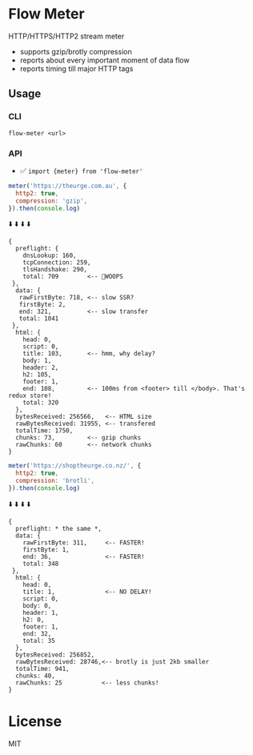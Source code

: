 Flow Meter
===

HTTP/HTTPS/HTTP2 stream meter

- supports gzip/brotly compression
- reports about every important moment of data flow
- reports timing till major HTTP tags

## Usage

### CLI

`flow-meter <url>`

### API

- ✅ `import {meter} from 'flow-meter'`

```js
meter('https://theurge.com.au', {
  http2: true,
  compression: 'gzip',
}).then(console.log)
```

⬇️ ⬇️ ⬇️ ⬇️

```text
{
  preflight: { 
    dnsLookup: 160, 
    tcpConnection: 259,
    tlsHandshake: 290,
    total: 709        <-- 💩WOOPS
 },
  data: { 
   rawFirstByte: 718, <-- slow SSR?
   firstByte: 2,
   end: 321,          <-- slow transfer
   total: 1041
 },
  html: {
    head: 0,
    script: 0,
    title: 103,       <-- hmm, why delay?
    body: 1,
    header: 2,
    h2: 105,
    footer: 1,
    end: 108,         <-- 100ms from <footer> till </body>. That's redux store!
    total: 320
  },
  bytesReceived: 256566,   <-- HTML size
  rawBytesReceived: 31955, <-- transfered
  totalTime: 1750,
  chunks: 73,         <-- gzip chunks
  rawChunks: 60       <-- network chunks
}
```

```js
meter('https://shoptheurge.co.nz/', {
  http2: true,
  compression: 'brotli',
}).then(console.log)
```

⬇️ ⬇️ ⬇️ ⬇️

```text
{
  preflight: * the same *,
  data: { 
    rawFirstByte: 311,     <-- FASTER!
    firstByte: 1,
    end: 36,               <-- FASTER!
    total: 348
 },
  html: {
    head: 0,
    title: 1,              <-- NO DELAY!
    script: 0,
    body: 0,
    header: 1,
    h2: 0,
    footer: 1,
    end: 32,
    total: 35
  },
  bytesReceived: 256852,
  rawBytesReceived: 28746,<-- brotly is just 2kb smaller
  totalTime: 941,
  chunks: 40,
  rawChunks: 25           <-- less chunks!
}
```

# License

MIT
